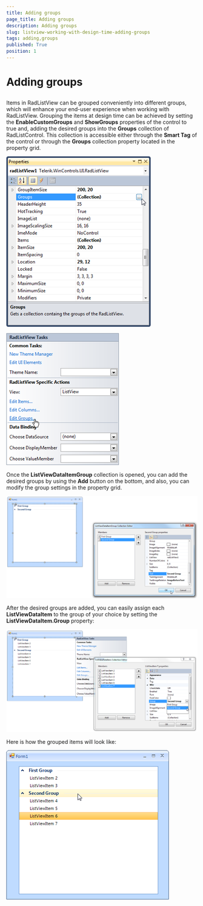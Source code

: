 ```yaml
---
title: Adding groups
page_title: Adding groups
description: Adding groups
slug: listview-working-with-design-time-adding-groups
tags: adding,groups
published: True
position: 1
---
```


# Adding groups



## 

Items in RadListView can be grouped conveniently into different groups, which will enhance 
        	your end-user experience when working with RadListView. Grouping the items at design time can
        	be achieved by setting the __EnableCustomGroups__ and 
        	__ShowGroups__ properties of the control to true and, adding the desired
        	groups into the __Groups__ collection of RadListControl. This collection
        	is accessible either through the __Smart Tag__ of the control or through 
        	the __Groups__ collection property located in the property grid.
        

![listview-working-with-design-time-adding-groups 001](images/listview-working-with-design-time-adding-groups001.png)

![listview-working-with-design-time-adding-groups 002](images/listview-working-with-design-time-adding-groups002.png)

Once the __ListViewDataItemGroup__ collection is opened, you can add the desired
        	groups by using the __Add__ button on the bottom, and also, you can modify the group
        	settings in the property grid.
        

![listview-working-with-design-time-adding-groups 003](images/listview-working-with-design-time-adding-groups003.png)

After the desired groups are added, you can easily assign each __ListViewDataItem__
        	to the group of your choice by setting the __ListViewDataItem.Group__ property:
        

![listview-working-with-design-time-adding-groups 004](images/listview-working-with-design-time-adding-groups004.png)

Here is how the grouped items will look like:

![listview-working-with-design-time-adding-groups 005](images/listview-working-with-design-time-adding-groups005.png)
